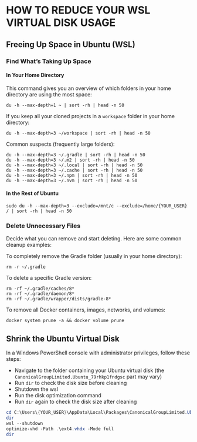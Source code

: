 # HOW TO REDUCE YOUR WSL VIRTUAL DISK USAGE

## Freeing Up Space in Ubuntu (WSL)

### Find What’s Taking Up Space

#### In Your Home Directory
This command gives you an overview of which folders in your home directory are using the most space:
```shell
du -h --max-depth=1 ~ | sort -rh | head -n 50
```

If you keep all your cloned projects in a `workspace` folder in your home directory:
```shell
du -h --max-depth=3 ~/workspace | sort -rh | head -n 50
```

Common suspects (frequently large folders):
```shell
du -h --max-depth=3 ~/.gradle | sort -rh | head -n 50
du -h --max-depth=3 ~/.m2 | sort -rh | head -n 50
du -h --max-depth=3 ~/.local | sort -rh | head -n 50
du -h --max-depth=3 ~/.cache | sort -rh | head -n 50
du -h --max-depth=3 ~/.npm | sort -rh | head -n 50
du -h --max-depth=3 ~/.nvm | sort -rh | head -n 50
```

#### In the Rest of Ubuntu
```shell
sudo du -h --max-depth=3 --exclude=/mnt/c --exclude=/home/{YOUR_USER} / | sort -rh | head -n 50
```

### Delete Unnecessary Files
Decide what you can remove and start deleting. Here are some common cleanup examples:

To completely remove the Gradle folder (usually in your home directory):
```shell
rm -r ~/.gradle
```

To delete a specific Gradle version:
```shell
rm -rf ~/.gradle/caches/8*
rm -rf ~/.gradle/daemon/8*
rm -rf ~/.gradle/wrapper/dists/gradle-8*
```

To remove all Docker containers, images, networks, and volumes:
```shell
docker system prune -a && docker volume prune
```

## Shrink the Ubuntu Virtual Disk

In a Windows PowerShell console with administrator privileges, follow these steps:

- Navigate to the folder containing your Ubuntu virtual disk (the `CanonicalGroupLimited.Ubuntu_79rhkp1fndgsc` part may vary)
- Run `dir` to check the disk size before cleaning
- Shutdown the wsl
- Run the disk optimization command
- Run `dir` again to check the disk size after cleaning

```powershell
cd C:\Users\{YOUR_USER}\AppData\Local\Packages\CanonicalGroupLimited.Ubuntu_79rhkp1fndgsc\LocalState
dir
wsl --shutdown
optimize-vhd -Path .\ext4.vhdx -Mode full
dir
````